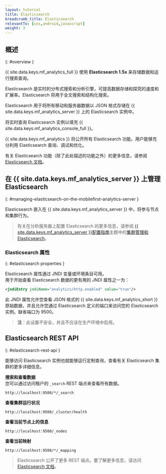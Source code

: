 ```yaml
---
layout: tutorial
title: Elasticsearch
breadcrumb_title: Elasticsearch
relevantTo: [ios,android,javascript]
weight: 3
---
```

<!-- NLS_CHARSET=UTF-8 -->
## 概述
{: #overview }

{{ site.data.keys.mf_analytics_full }} 使用 **Elasticsearch 1.5x** 来存储数据和运行搜索查询。  

Elasticsearch 是实时的分布式搜索和分析引擎，可提高数据存储和探究的速度和扩展率。Elasticsearch 将用于全文搜索和结构化搜索。

Elasticsearch 用于将所有移动和服务器数据以 JSON 格式存储在 {{ site.data.keys.mf_analytics_server }} 上的 Elasticsearch 实例中。

将实时查询 Elasticsearch 实例以填充 {{ site.data.keys.mf_analytics_console_full }}。

{{ site.data.keys.mf_analytics }} 将公开所有 Elasticsearch 功能。用户能够充分利用 Elasticsearch 查询、调试和优化。

有关 Elasticsearch 功能（除了此处描述的功能之外）的更多信息，请参阅 [Elasticsearch 文档](https://www.elastic.co/guide/en/elasticsearch/reference/1.5/index.html)。

## 在 {{ site.data.keys.mf_analytics_server }} 上管理 Elasticsearch
{: #managing-elasticsearch-on-the-mobilefirst-analytics-server }

Elasticsearch 嵌入在 {{ site.data.keys.mf_analytics_server }} 中，将参与节点和集群行为。

> 有关在分析服务器上配置 Elasticsearch 的更多信息，请参阅 [{{ site.data.keys.mf_analytics_server }}配置指南](../../installation-configuration/production/analytics/configuration)主题中的[集群管理和 Elasticsearch](../../installation-configuration/production/analytics/configuration#cluster-management-and-elasticsearch)。
### Elasticsearch 属性
{: #elasticsearch properties }

Elasticsearch 属性通过 JNDI 变量或环境条目可用。  
用于开始查看 Elasticsearch 数据的更有用的 JNDI 属性之一为：

```xml
<jndiEntry jndiName="analytics/http.enabled" value="true"/>
```

此 JNDI 属性允许您查看 JSON 格式的 {{ site.data.keys.mf_analytics_short }} 原始数据，并且允许您通过 Elasticsearch 定义的端口来访问您的 Elasticsearch 实例。缺省端口为 9500。

> **注**：此设置不安全，并且不应该在生产环境中启用。

## Elasticsearch REST API
{: #elasticsearch-rest-api }

能够访问 Elasticsearch 实例也就能够运行定制查询，查看有关 Elasticsearch 集群的更多详细信息。

**搜索和查看数据**  
您可以通过访问租户的 `_search` REST 端点来查看所有数据。  

```
http://localhost:9500/*/_search
```

**查看集群运行状况**  

```
http://localhost:9500/_cluster/health
```

**查看当前节点上的信息**  

```
http://localhost:9500/_nodes
```

**查看当前映射**  

```
http://localhost:9500/*/_mapping
```

> Elasticsearch 公开了更多 REST 端点。要了解更多信息，请访问 [Elasticsearch 文档](https://www.elastic.co/guide/en/elasticsearch/reference/1.5/index.html)。
